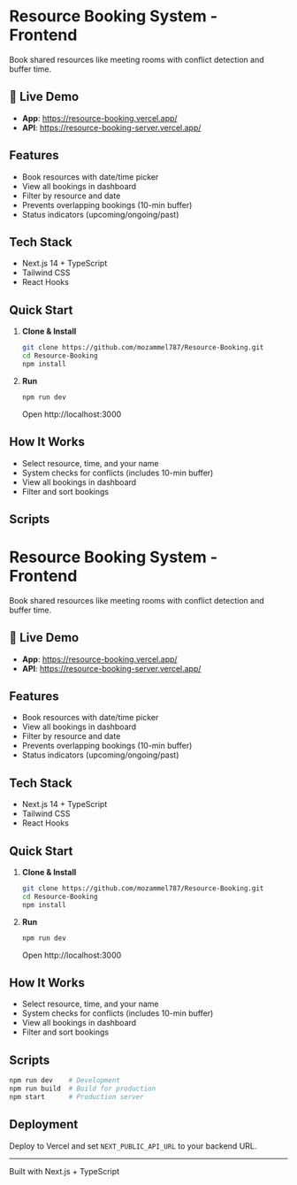 # Resource Booking System - Frontend

Book shared resources like meeting rooms with conflict detection and buffer time.

## 🚀 Live Demo
- **App**: https://resource-booking.vercel.app/
- **API**: https://resource-booking-server.vercel.app/

## Features
- Book resources with date/time picker
- View all bookings in dashboard
- Filter by resource and date
- Prevents overlapping bookings (10-min buffer)
- Status indicators (upcoming/ongoing/past)

## Tech Stack
- Next.js 14 + TypeScript
- Tailwind CSS
- React Hooks

## Quick Start

1. **Clone & Install**
   ```bash
   git clone https://github.com/mozammel787/Resource-Booking.git
   cd Resource-Booking
   npm install
   ```

2. **Run**
   ```bash
   npm run dev
   ```
   Open http://localhost:3000

## How It Works
- Select resource, time, and your name
- System checks for conflicts (includes 10-min buffer)
- View all bookings in dashboard
- Filter and sort bookings

## Scripts
# Resource Booking System - Frontend

Book shared resources like meeting rooms with conflict detection and buffer time.

## 🚀 Live Demo
- **App**: https://resource-booking.vercel.app/
- **API**: https://resource-booking-server.vercel.app/

## Features
- Book resources with date/time picker
- View all bookings in dashboard
- Filter by resource and date
- Prevents overlapping bookings (10-min buffer)
- Status indicators (upcoming/ongoing/past)

## Tech Stack
- Next.js 14 + TypeScript
- Tailwind CSS
- React Hooks

## Quick Start

1. **Clone & Install**
   ```bash
   git clone https://github.com/mozammel787/Resource-Booking.git
   cd Resource-Booking
   npm install
   ```

2. **Run**
   ```bash
   npm run dev
   ```
   Open http://localhost:3000

## How It Works
- Select resource, time, and your name
- System checks for conflicts (includes 10-min buffer)
- View all bookings in dashboard
- Filter and sort bookings

## Scripts
```bash
npm run dev    # Development
npm run build  # Build for production
npm start      # Production server
```

## Deployment
Deploy to Vercel and set `NEXT_PUBLIC_API_URL` to your backend URL.

---
Built with Next.js + TypeScript